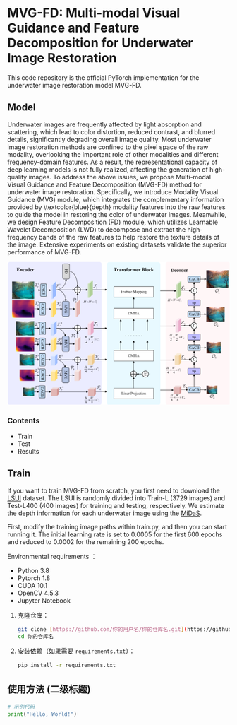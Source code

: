 # MVG-FD: Multi-modal Visual Guidance and Feature Decomposition for Underwater Image Restoration

This code repository is the official PyTorch implementation for the underwater image restoration model MVG-FD. 

## Model
Underwater images are frequently affected by light absorption and scattering, which lead to color distortion, reduced contrast, and blurred details, significantly degrading overall image quality. Most underwater image restoration methods are confined to the pixel space of the raw modality, overlooking the important role of other modalities and different frequency-domain features. As a result, the representational capacity of deep learning models is not fully realized, affecting the generation of high-quality images. To address the above issues, we propose Multi-modal Visual Guidance and Feature Decomposition (MVG-FD) method for underwater image restoration. Specifically, we introduce Modality Visual Guidance (MVG) module, which integrates the complementary information provided by \textcolor{blue}{depth} modality features into the raw features to guide the model in restoring the color of underwater images. Meanwhile, we design Feature Decomposition (FD) module, which utilizes Learnable Wavelet Decomposition (LWD) to decompose and extract the high-frequency bands of the raw features to help restore the texture details of the image. Extensive experiments on existing datasets validate the superior performance of MVG-FD. 

![kuangjia](images/results/1.png)


### Contents

* Train
* Test
* Results

## Train
If you want to train MVG-FD from scratch, you first need to download the [LSUI](https://github.com/LintaoPeng/U-shape_Transformer_for_Underwater_Image_Enhancement/tree/main) dataset. The LSUI is randomly divided into Train-L (3729 images) and Test-L400 (400 images) for training and testing, respectively. We estimate the depth information for each underwater image using the [MiDaS](https://github.com/isl-org/MiDaS). 

First, modify the training image paths within train.py, and then you can start running it. The initial learning rate is set to 0.0005 for the first 600 epochs and reduced to 0.0002 for the remaining 200 epochs.

Environmental requirements ：
* Python 3.8 
* Pytorch 1.8
* CUDA 10.1 
* OpenCV 4.5.3 
* Jupyter Notebook
  
1.  克隆仓库：
    ```bash
    git clone [https://github.com/你的用户名/你的仓库名.git](https://github.com/你的用户名/你的仓库名.git)
    cd 你的仓库名
    ```
2.  安装依赖（如果需要 `requirements.txt`）：
    ```bash
    pip install -r requirements.txt
    ```

## 使用方法 (二级标题)

```python
# 示例代码
print("Hello, World!")
